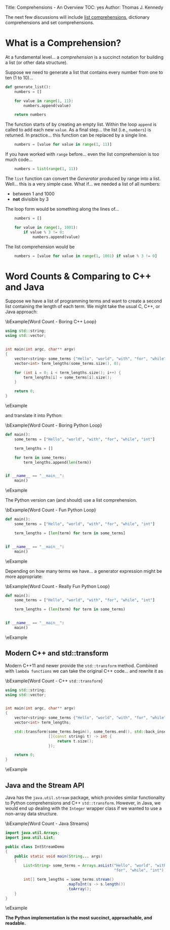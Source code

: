 Title: Comprehensions - An Overview
TOC: yes
Author: Thomas J. Kennedy


The next few discussions will include [list
comprehensions](https://docs.python.org/3/tutorial/datastructures.html#list-comprehensions),
dictionary comprehensions and set comprehensions.


# What is a Comprehension?

At a fundamental level... a *comprehension* is a succinct notation for building
a list (or other data structure).

Suppose we need to generate a list that contains every number from one to ten
(1 to 10)...

```python
def generate_list():
    numbers = []

    for value in range(1, 11):
        numbers.append(value)

    return numbers
```

The function starts of by creating an empty list. Within the loop `append` is
called to add each new `value`. As a final step... the list (i.e., `numbers`)
is returned. In practice... this function can be replaced by a single line.

```python
    numbers = [value for value in range(1, 11)]
```

If you have worked with `range` before... even the list comprehension is too
much code...

```python
    numbers = list(range(1, 11))
```

The `list` function can convert the *Generator* produced by range into a list.
Well... this is a very simple case. What if... we needed a list of all numbers:

  - between 1 and 1000
  - **not** divisible by 3

The loop form would be something along the lines of...

```python
    numbers = []

    for value in range(1, 1001):
        if value % 3 != 0:
            numbers.append(value)
```

The list comprehension would be

```python
    numbers = [value for value in range(1, 1001) if value % 3 != 0]
```


# Word Counts & Comparing to C++ and Java

Suppose we have a list of programming terms and want to create a second list
containing the length of each term. We might take the usual C, C++, or Java
approach:

\bExample{Word Count - Boring C++ Loop}

```cpp
using std::string;
using std::vector;


int main(int argc, char** argv)
{
    vector<string> some_terms {"Hello", "world", "with", "for", "while", "int"};
    vector<int> term_lengths(some_terms.size(), 0);

    for (int i = 0; i < term_lengths.size(); i++) {
        term_lengths[i] = some_terms[i].size();
    }

    return 0;
}
```

\eExample

and translate it into Python:

\bExample{Word Count - Boring Python Loop}

```python
def main():
    some_terms = ["Hello", "world", "with", "for", "while", "int"]

    term_lengths = []

    for term in some_terms:
        term_lengths.append(len(term))


if __name__ == "__main__":
    main()
```

\eExample

The Python version can (and should) use a list comprehension.

\bExample{Word Count - Fun Python Loop}

```python
def main():
    some_terms = ["Hello", "world", "with", "for", "while", "int"]

    term_lengths = [len(term) for term in some_terms]


if __name__ == "__main__":
    main()
```

\eExample

Depending on how many terms we have... a generator expression might be more
appropriate:

\bExample{Word Count - Really Fun Python Loop}

```python
def main():
    some_terms = ["Hello", "world", "with", "for", "while", "int"]

    term_lengths = (len(term) for term in some_terms)


if __name__ == "__main__":
    main()
```

\eExample


## Modern C++ and std::transform

Modern C++11 and newer provide the `std::transform` method. Combined with
`lambda functions` we can take the original C++ code... and rewrite it as

\bExample{Word Count - C++ `std::transform`}

```cpp
using std::string;
using std::vector;


int main(int argc, char** argv)
{
    vector<string> some_terms {"Hello", "world", "with", "for", "while", "int"};
    vector<int> term_lengths;

    std::transform(some_terms.begin(), some_terms.end(), std::back_inserter(term_lengths),
                   [](const string& t) -> int {
                       return t.size();
                   });

    return 0;
}
```

\eExample


## Java and the Stream API

Java has the `java.util.stream` package, which provides similar functionality
to Python comprehensions and C++ `std::transform`. However, in Java, we would
end up dealing with the `Integer` wrapper class if we wanted to use a non-array
data structure.

\bExample{Word Count - Java Streams}

```java
import java.util.Arrays;
import java.util.List;

public class IntStreamDemo
{
    public static void main(String... args)
    {
        List<String> some_terms = Arrays.asList("Hello", "world", "with",
                                                "for", "while", "int");

        int[] term_lengths = some_terms.stream()
                           .mapToInt(s -> s.length())
                           .toArray();
    }
}
```

\eExample

**The Python implementation is the most succinct, approachable, and readable.**

